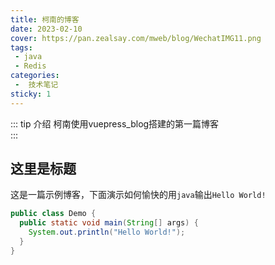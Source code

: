 ```yaml
---
title: 柯南的博客
date: 2023-02-10
cover: https://pan.zealsay.com/mweb/blog/WechatIMG11.png
tags:
 - java
 - Redis
categories:
 -  技术笔记
sticky: 1
---
```


::: tip 介绍
柯南使用vuepress_blog搭建的第一篇博客<br>
:::

<!-- more -->


## 这里是标题

这是一篇示例博客，下面演示如何愉快的用`java`输出`Hello World!`


```java
public class Demo {
  public static void main(String[] args) {
    System.out.println("Hello World!");
  }
}	

